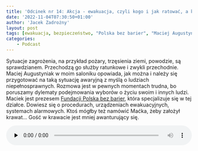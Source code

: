```yaml
---
title: 'Odcinek nr 14: Akcja - ewakuacja, czyli kogo i jak ratować, a kogo już nie'
date: '2022-11-04T07:30:50+01:00'
author: 'Jacek Zadrożny'
layout: post
tags: [ewakuacja, bezpieczeństwo, "Polska bez barier", "Maciej Augustyniak"]
categories:
    - Podcast
---
```


Sytuacje zagrożenia, na przykład pożary, trzęsienia ziemi, powodzie, są sprawdzianem. Przechodzą go służby ratunkowe i zwykli przechodnie. Maciej Augustyniak w moim saloniku opowiada, jak można i należy się przygotować na taką sytuację awaryjną z myślą o ludziach niepełnosprawnych. Rozmowa jest w pewnych momentach trudna, bo poruszamy dylematy podejmowania wyborów o życiu swoim i innych ludzi. Maciek jest prezesem [Fundacji Polska bez barier](https://polskabezbarier.org), która specjalizuje się w tej działce. Dowiesz się o procedurach, urządzeniach ewakuacyjnych, systemach alarmowych. Ktoś mógłby też namówić Maćka, żeby założył krawat… Gość w krawacie jest mniej awanturujący się.

<audio class="wp-audio-shortcode" controls="controls" id="audio-2841-18" preload="none" style="width: 100%;"><source src="https://anchor.fm/s/529b8668/podcast/play/60033372/https%3A%2F%2Fd3ctxlq1ktw2nl.cloudfront.net%2Fstaging%2F2022-10-3%2Fc0a35c07-14d2-a51f-8d17-24291d82a66e.mp3?_=18" type="audio/mpeg"></source><https://anchor.fm/s/529b8668/podcast/play/60033372/https%3A%2F%2Fd3ctxlq1ktw2nl.cloudfront.net%2Fstaging%2F2022-10-3%2Fc0a35c07-14d2-a51f-8d17-24291d82a66e.mp3></audio>

